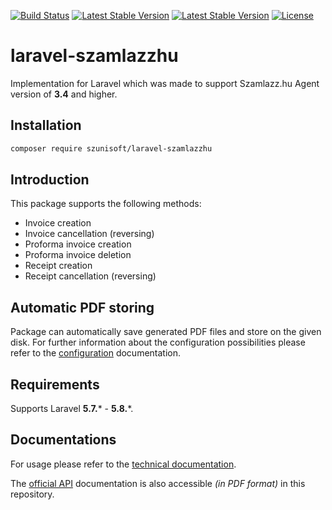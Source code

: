 [![Build Status](https://travis-ci.com/SzuniSOFT/laravel-szamlazzhu.svg?branch=master)](https://travis-ci.com/SzuniSOFT/laravel-szamlazzhu)
[![Latest Stable Version](https://poser.pugx.org/szunisoft/laravel-szamlazzhu/version)](https://packagist.org/packages/szunisoft/laravel-szamlazzhu)
[![Latest Stable Version](https://poser.pugx.org/szunisoft/laravel-szamlazzhu/downloads)](https://packagist.org/packages/szunisoft/laravel-szamlazzhu)
[![License](https://poser.pugx.org/szunisoft/laravel-szamlazzhu/license)](https://packagist.org/packages/szunisoft/laravel-szamlazzhu)

# laravel-szamlazzhu
Implementation for Laravel which was made to support Szamlazz.hu Agent version of **3.4** and higher.

## Installation
```bash
composer require szunisoft/laravel-szamlazzhu
```

## Introduction
This package supports the following methods:
- Invoice creation
- Invoice cancellation (reversing)
- Proforma invoice creation
- Proforma invoice deletion
- Receipt creation
- Receipt cancellation (reversing)

## Automatic PDF storing
Package can automatically save generated PDF files and store on the given disk. For further information about the configuration possibilities please refer to the [configuration](doc/technical/config.md) documentation.

## Requirements
Supports Laravel **5.7.*** - **5.8.***.

## Documentations
For usage please refer to the [technical documentation](doc/technical/documentation.md).

The [official API](doc/official/Technical_Documentation_invoicing.pdf) documentation is also accessible _(in PDF format)_ in this repository.
